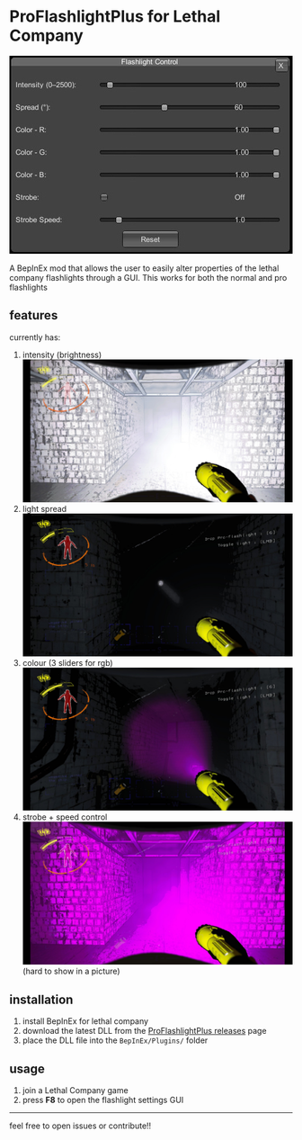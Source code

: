 # ProFlashlightPlus for Lethal Company

![img1](ProFlashlightPlus/imgs/pic%20(1).jpg)

A BepInEx mod that allows the user to easily alter properties of the lethal company flashlights through a GUI.
This works for both the normal and pro flashlights

## features
currently has:
1. intensity (brightness)
![img1](ProFlashlightPlus/imgs/pic%20(5).jpg)
3. light spread
![img6](ProFlashlightPlus/imgs/pic%20(6).jpg)
5. colour (3 sliders for rgb)
![img2](ProFlashlightPlus/imgs/pic%20(2).jpg)
7. strobe + speed control
![img2](ProFlashlightPlus/imgs/pic%20(4).jpg) (hard to show in a picture)
## installation

1. install BepInEx for lethal company
2. download the latest DLL from the [ProFlashlightPlus releases](https://github.com/vegemike/ProFlashlightPlus/releases/latest) page
3. place the DLL file into the `BepInEx/Plugins/` folder

## usage

1. join a Lethal Company game
2. press **F8** to open the flashlight settings GUI

---

feel free to open issues or contribute!!
